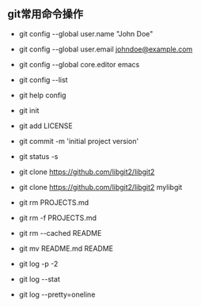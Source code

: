 ## git常用命令操作

- git config --global user.name "John Doe"
- git config --global user.email johndoe@example.com
- git config --global core.editor emacs
- git config --list
- git help config


- git init
- git add LICENSE
- git commit -m 'initial project version'
- git status -s
- git clone https://github.com/libgit2/libgit2
- git clone https://github.com/libgit2/libgit2 mylibgit

- git rm PROJECTS.md
- git rm -f PROJECTS.md
- git rm --cached README
- git mv README.md README

- git log -p -2
- git log --stat
- git log --pretty=oneline